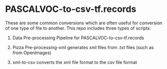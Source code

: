 # PASCALVOC-to-csv-tf.records
These are some common conversions which are often useful for conversion of one type of file to another. This repo includes three types of scripts:

1. Data Pre-processing Pipeline for PASCALVOC-to-csv-tf.records


2. Pizza Pre-processing-xml generates xml files from .txt files (such as from OpenImages)


3. xml-to-csv converts the xml file format to the csv file format
